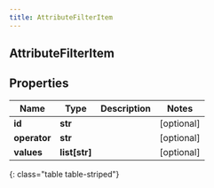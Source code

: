 ```yaml
---
title: AttributeFilterItem
---
```

## AttributeFilterItem

## Properties

|Name | Type | Description | Notes|
|------------ | ------------- | ------------- | -------------|
| **id** | **str** |  | [optional] |
| **operator** | **str** |  | [optional] |
| **values** | **list[str]** |  | [optional] |
{: class="table table-striped"}


